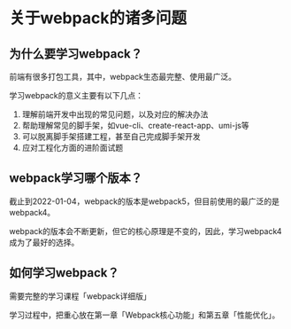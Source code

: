 # 关于webpack的诸多问题

## 为什么要学习webpack？

前端有很多打包工具，其中，webpack生态最完整、使用最广泛。

学习webpack的意义主要有以下几点：

1. 理解前端开发中出现的常见问题，以及对应的解决办法
2. 帮助理解常见的脚手架，如vue-cli、create-react-app、umi-js等
3. 可以脱离脚手架搭建工程，甚至自己完成脚手架开发
4. 应对工程化方面的进阶面试题

## webpack学习哪个版本？

截止到2022-01-04，webpack的版本是webpack5，但目前使用的最广泛的是webpack4。

webpack的版本会不断更新，但它的核心原理是不变的，因此，学习webpack4成为了最好的选择。

## 如何学习webpack？

需要完整的学习课程「webpack详细版」

学习过程中，把重心放在第一章「Webpack核心功能」和第五章「性能优化」。



